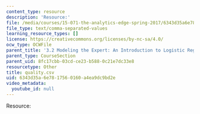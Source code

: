 ```yaml
---
content_type: resource
description: 'Resource:'
file: /media/courses/15-071-the-analytics-edge-spring-2017/6343d35a6e7817560160a4ea9dc9bd2e_quality.csv
file_type: text/comma-separated-values
learning_resource_types: []
license: https://creativecommons.org/licenses/by-nc-sa/4.0/
ocw_type: OCWFile
parent_title: '3.2 Modeling the Expert: An Introduction to Logistic Regression'
parent_type: CourseSection
parent_uid: 8fc17cbb-03cd-ce23-b588-0c21e7dc33e8
resourcetype: Other
title: quality.csv
uid: 6343d35a-6e78-1756-0160-a4ea9dc9bd2e
video_metadata:
  youtube_id: null
---
```

Resource: